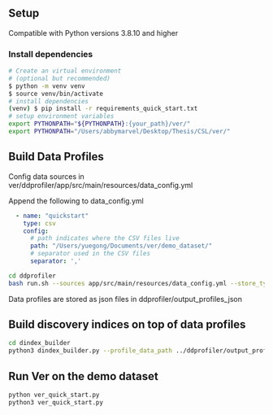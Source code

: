 ## Setup
Compatible with Python versions 3.8.10 and higher
### Install dependencies
```bash
# Create an virtual environment 
# (optional but recommended)
$ python -m venv venv 
$ source venv/bin/activate
# install dependencies
(venv) $ pip install -r requirements_quick_start.txt
# setup environment variables
export PYTHONPATH="${PYTHONPATH}:{your_path}/ver/"
export PYTHONPATH="/Users/abbymarvel/Desktop/Thesis/CSL/ver/"
```

## Build Data Profiles
Config data sources in ver/ddprofiler/app/src/main/resources/data_config.yml

Append the following to data_config.yml

```yaml
  - name: "quickstart"
    type: csv
    config:
      # path indicates where the CSV files live
      path: "/Users/yuegong/Documents/ver/demo_dataset/"
      # separator used in the CSV files
      separator: ','
```

```bash
cd ddprofiler
bash run.sh --sources app/src/main/resources/data_config.yml --store_type 1
```
Data profiles are stored as json files in ddprofiler/output_profiles_json

## Build discovery indices on top of data profiles
```bash
cd dindex_builder
python3 dindex_builder.py --profile_data_path ../ddprofiler/output_profiles_json --force
```

## Run Ver on the demo dataset
```bash
python ver_quick_start.py
python3 ver_quick_start.py
```